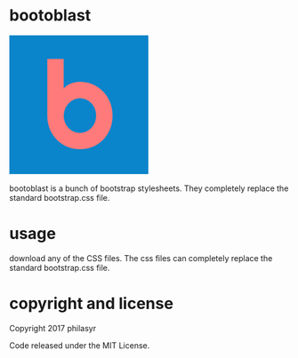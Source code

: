 # bootoblast

![bootoblast](https://raw.githubusercontent.com/philasyr/bootoblast/master/b.png)

bootoblast is a bunch of bootstrap stylesheets. They completely replace the standard bootstrap.css file.

# usage
download any of the CSS files. The css files can completely replace the standard bootstrap.css file.

# copyright and license

Copyright 2017 philasyr

Code released under the MIT License.
